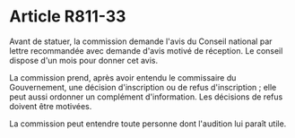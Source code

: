 # Article R811-33

Avant de statuer, la commission demande l'avis du Conseil national par lettre recommandée avec demande d'avis motivé  de réception. Le conseil dispose d'un mois pour donner cet avis.

La commission prend, après avoir entendu le commissaire du Gouvernement, une décision d'inscription ou de refus d'inscription ; elle peut aussi ordonner un complément d'information. Les décisions de refus doivent être motivées.

La commission peut entendre toute personne dont l'audition lui paraît utile.
